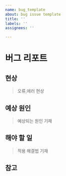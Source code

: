 ```yaml
---
name: bug_template
about: bug issue template
title: ''
labels: ''
assignees: ''

---
```


# 버그 리포트

## 현상

> 오류,에러 현상

## 예상 원인

> 예상되는 원인 기재

## 해야 할 일

> 적용 해결법 기재

## 참고
